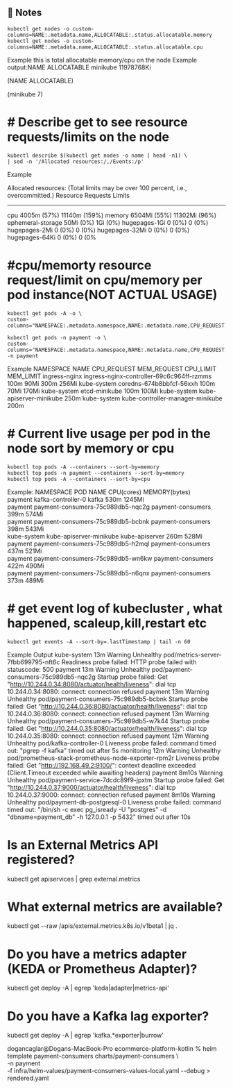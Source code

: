 
## 📝 Notes

```
kubectl get nodes -o custom-columns=NAME:.metadata.name,ALLOCATABLE:.status.allocatable.memory
kubectl get nodes -o custom-columns=NAME:.metadata.name,ALLOCATABLE:.status.allocatable.cpu   
```

Example
this is total allocatable memory/cpu on the node
Example output:NAME       ALLOCATABLE
minikube   11978768Ki

(NAME       ALLOCATABLE)

(minikube   7)


# # Describe get to see resource requests/limits on the node
```
kubectl describe $(kubectl get nodes -o name | head -n1) \
| sed -n '/Allocated resources:/,/Events:/p'
```

Example

Allocated resources:
(Total limits may be over 100 percent, i.e., overcommitted.)
Resource           Requests      Limits
  --------           --------      ------
cpu                4005m (57%)   11140m (159%)
memory             6504Mi (55%)  11302Mi (96%)
ephemeral-storage  50Mi (0%)     1Gi (0%)
hugepages-1Gi      0 (0%)        0 (0%)
hugepages-2Mi      0 (0%)        0 (0%)
hugepages-32Mi     0 (0%)        0 (0%)
hugepages-64Ki     0 (0%)        0 (0%






# #cpu/memorty resource request/limit on cpu/memory per pod instance(NOT ACTUAL USAGE)


```
kubectl get pods -A -o \
custom-columns="NAMESPACE:.metadata.namespace,NAME:.metadata.name,CPU_REQUEST:.spec.containers[*].resources.requests.cpu,MEM_REQUEST:.spec.containers[*].resources.requests.memory,CPU_LIMIT:.spec.containers[*].resources.limits.cpu,MEM_LIMIT:.spec.containers[*].resources.limits.memory"
```

```
kubectl get pods -n payment -o \
custom-columns="NAMESPACE:.metadata.namespace,NAME:.metadata.name,CPU_REQUEST:.spec.containers[*].resources.requests.cpu,MEM_REQUEST:.spec.containers[*].resources.requests.memory,CPU_LIMIT:.spec.containers[*].resources.limits.cpu,MEM_LIMIT:.spec.containers[*].resources.limits.memory" -n payment
```
Example
NAMESPACE       NAME                                                        CPU_REQUEST   MEM_REQUEST   CPU_LIMIT   MEM_LIMIT
ingress-nginx   ingress-nginx-controller-69c6c964ff-rzmms                   100m          90Mi          300m        256Mi
kube-system     coredns-674b8bbfcf-56xxh                                    100m          70Mi          <none>      170Mi
kube-system     etcd-minikube                                               100m          100Mi         <none>      <none>
kube-system     kube-apiserver-minikube                                     250m          <none>        <none>      <none>
kube-system     kube-controller-manager-minikube                            200m          <none>        <none>      <none>





# # Current live usage per pod in the node sort by memory or cpu
```
kubectl top pods -A --containers --sort-by=memory
kubectl top pods -n payment --containers --sort-by=memory
kubectl top pods -A --containers --sort-by=cpu
```


Example:
NAMESPACE       POD                                                         NAME                        CPU(cores)   MEMORY(bytes)   
payment         kafka-controller-0                                          kafka                       530m         1245Mi          
payment         payment-consumers-75c989db5-nqc2g                           payment-consumers           399m         574Mi           
payment         payment-consumers-75c989db5-bcbnk                           payment-consumers           398m         543Mi           
kube-system     kube-apiserver-minikube                                     kube-apiserver              260m         528Mi           
payment         payment-consumers-75c989db5-h2mql                           payment-consumers           437m         521Mi           
payment         payment-consumers-75c989db5-wn6kw                           payment-consumers           422m         490Mi           
payment         payment-consumers-75c989db5-n6qnx                           payment-consumers           373m         489Mi





# # get event log of kubecluster , what happened, scaleup,kill,restart etc

```
kubectl get events -A --sort-by=.lastTimestamp | tail -n 60

```

Example Output
kube-system     13m         Warning   Unhealthy                      pod/metrics-server-7fbb699795-nft6c                        Readiness probe failed: HTTP probe failed with statuscode: 500
payment         13m         Warning   Unhealthy                      pod/payment-consumers-75c989db5-nqc2g                      Startup probe failed: Get "http://10.244.0.34:8080/actuator/health/liveness": dial tcp 10.244.0.34:8080: connect: connection refused
payment         13m         Warning   Unhealthy                      pod/payment-consumers-75c989db5-bcbnk                      Startup probe failed: Get "http://10.244.0.36:8080/actuator/health/liveness": dial tcp 10.244.0.36:8080: connect: connection refused
payment         13m         Warning   Unhealthy                      pod/payment-consumers-75c989db5-w7k44                      Startup probe failed: Get "http://10.244.0.35:8080/actuator/health/liveness": dial tcp 10.244.0.35:8080: connect: connection refused
payment         12m         Warning   Unhealthy                      pod/kafka-controller-0                                     Liveness probe failed: command timed out: "pgrep -f kafka" timed out after 5s
monitoring      12m         Warning   Unhealthy                      pod/prometheus-stack-prometheus-node-exporter-rpm2r        Liveness probe failed: Get "http://192.168.49.2:9100/": context deadline exceeded (Client.Timeout exceeded while awaiting headers)
payment         8m10s       Warning   Unhealthy                      pod/payment-service-7dcdc89f9-jpxtm                        Startup probe failed: Get "http://10.244.0.37:9000/actuator/health/liveness": dial tcp 10.244.0.37:9000: connect: connection refused
payment         8m10s       Warning   Unhealthy                      pod/payment-db-postgresql-0                                Liveness probe failed: command timed out: "/bin/sh -c exec pg_isready -U \"postgres\" -d \"dbname=payment_db\" -h 127.0.0.1 -p 5432" timed out after 10s


# Is an External Metrics API registered?
kubectl get apiservices | grep external.metrics

# What external metrics are available?
kubectl get --raw /apis/external.metrics.k8s.io/v1beta1 | jq .

# Do you have a metrics adapter (KEDA or Prometheus Adapter)?
kubectl get deploy -A | egrep 'keda|adapter|metrics-api'

# Do you have a Kafka lag exporter?
kubectl get deploy -A | egrep 'kafka.*exporter|burrow'





dogancaglar@Dogans-MacBook-Pro ecommerce-platform-kotlin % helm template payment-consumers charts/payment-consumers \                                                     
-n payment \
-f infra/helm-values/payment-consumers-values-local.yaml  --debug > rendered.yaml

